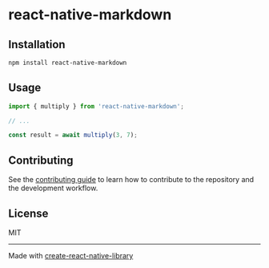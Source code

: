 # react-native-markdown

 

## Installation

```sh
npm install react-native-markdown
```

## Usage

```js
import { multiply } from 'react-native-markdown';

// ...

const result = await multiply(3, 7);
```

## Contributing

See the [contributing guide](CONTRIBUTING.md) to learn how to contribute to the repository and the development workflow.

## License

MIT

---

Made with [create-react-native-library](https://github.com/callstack/react-native-builder-bob)
